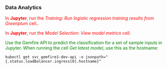 ### Data Analytics

<font color="red">In **Jupyter**, run the *Training: Run logistic regression training results from Greenplum* cell.</font>.

<font color="red">In **Jupyter**, run the *Model Selection: View model metrics* cell.</font>

<font color="green">Use the Gemfire API to predict the classification for a set of sample inputs in Jupyter. When running the cell *Get latest model*, use this as the hostname:</font>
```execute
kubectl get svc gemfire1-dev-api -o jsonpath="{.status.loadBalancer.ingress[0].hostname}"
```
